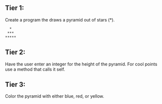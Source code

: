 ## Tier 1:
Create a program the draws a pyramid out of stars (*).

      *
     ***
    *****

## Tier 2:
Have the user enter an integer for the height of the pyramid. For cool points use a method that calls it self.  

## Tier 3:
Color the pyramid with either blue, red, or yellow.

 
